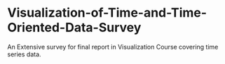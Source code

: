 # Visualization-of-Time-and-Time-Oriented-Data-Survey
An Extensive survey for final report in Visualization Course covering time series data.
